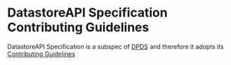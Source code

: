 # DatastoreAPI Specification Contributing Guidelines
DatastoreAPI Specification is a subspec of [DPDS](https://github.com/opendatamesh-initiative/odm-specification-dpdescriptor/tree/main) and therefore it adopts its [Contributing Guidelines](https://github.com/opendatamesh-initiative/odm-specification-dpdescriptor/blob/main/CONTRIBUTING.md)
